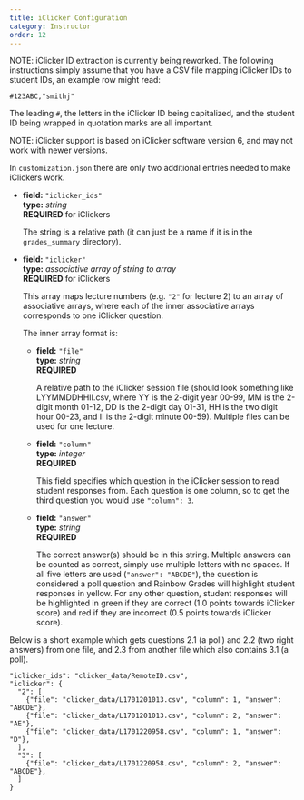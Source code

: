 ```yaml
---
title: iClicker Configuration
category: Instructor
order: 12
---
```



NOTE: iClicker ID extraction is currently being reworked. The following
instructions simply assume that you have a CSV file mapping iClicker IDs 
to student IDs, an example row might read:

```
#123ABC,"smithj"
```

The leading ``#``, the letters in the iClicker ID being capitalized, and
the student ID being wrapped in quotation marks are all important.

NOTE: iClicker support is based on iClicker software version 6, and may not
work with newer versions.

In `customization.json` there are only two additional entries needed to
make iClickers work.

* **field:** ``"iclicker_ids"``  
  **type:** _string_  
  **REQUIRED** for iClickers

  The string is a relative path (it can just be a name if it is in the
  `grades_summary` directory).

* **field:** ``"iclicker"``  
  **type:** _associative array of string to array_  
  **REQUIRED** for iClickers

  This array maps lecture numbers (e.g. ``"2"`` for lecture 2) to an array
  of associative arrays, where each of the inner associative arrays corresponds
  to one iClicker question.

  The inner array format is:

  * **field:** ``"file"``  
    **type:** _string_  
    **REQUIRED**

    A relative path to the iClicker session file (should look something like LYYMMDDHHII.csv,
    where YY is the 2-digit year 00-99, MM is the 2-digit month 01-12, DD is the 2-digit day 01-31,
    HH is the two digit hour 00-23, and II is the 2-digit minute 00-59). Multiple files can
    be used for one lecture.

  * **field:** ``"column"``  
    **type:** _integer_  
    **REQUIRED**

    This field specifies which question in the iClicker session to read student responses from.
    Each question is one column, so to get the third question you would use ``"column": 3``.

  * **field:** ``"answer"``  
    **type:** _string_  
    **REQUIRED**

    The correct answer(s) should be in this string. Multiple answers can be counted as correct,
    simply use multiple letters with no spaces. If all five letters are used (``"answer": "ABCDE"``),
    the question is considered a poll question and Rainbow Grades will highlight student responses in
    yellow. For any other question, student responses will be highlighted in green if they are correct
    (1.0 points towards iClicker score) and red if they are incorrect (0.5 points towards iClicker score).


Below is a short example which gets questions 2.1 (a poll) and 2.2 (two right answers) from one file,
and 2.3 from another file which also contains 3.1 (a poll).


```     
"iclicker_ids": "clicker_data/RemoteID.csv",
"iclicker": {
  "2": [
    {"file": "clicker_data/L1701201013.csv", "column": 1, "answer": "ABCDE"},
    {"file": "clicker_data/L1701201013.csv", "column": 2, "answer": "AE"},
    {"file": "clicker_data/L1701220958.csv", "column": 1, "answer": "D"},
  ],     
  "3": [
    {"file": "clicker_data/L1701220958.csv", "column": 2, "answer": "ABCDE"},           
  ]
}
```

